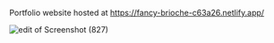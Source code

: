 Portfolio website hosted at https://fancy-brioche-c63a26.netlify.app/

![edit of Screenshot (827)](https://github.com/ayushydv100/portfolio/assets/147692225/dcb9aae2-ad7f-47a3-b932-b0e4581c175e)
